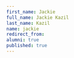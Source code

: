 ```yaml
---
first_name: Jackie
full_name: Jackie Kazil
last_name: Kazil
name: jackie
redirect_from: 
alumni: true
published: true
---
```


